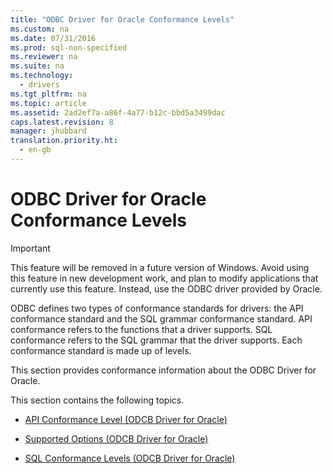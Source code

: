 ```yaml
---
title: "ODBC Driver for Oracle Conformance Levels"
ms.custom: na
ms.date: 07/31/2016
ms.prod: sql-non-specified
ms.reviewer: na
ms.suite: na
ms.technology: 
  - drivers
ms.tgt_pltfrm: na
ms.topic: article
ms.assetid: 2ad2ef7a-a86f-4a77-b12c-bbd5a3499dac
caps.latest.revision: 8
manager: jhubbard
translation.priority.ht: 
  - en-gb
---
```

# ODBC Driver for Oracle Conformance Levels
> [!IMPORTANT]  
>  This feature will be removed in a future version of Windows. Avoid using this feature in new development work, and plan to modify applications that currently use this feature. Instead, use the ODBC driver provided by Oracle.  
  
 ODBC defines two types of conformance standards for drivers: the API conformance standard and the SQL grammar conformance standard. API conformance refers to the functions that a driver supports. SQL conformance refers to the SQL grammar that the driver supports. Each conformance standard is made up of levels.  
  
 This section provides conformance information about the ODBC Driver for Oracle.  
  
 This section contains the following topics.  
  
-   [API Conformance Level (ODCB Driver for Oracle)](../content/API-Conformance-Level--ODBC-Driver-for-Oracle-.md)  
  
-   [Supported Options (ODCB Driver for Oracle)](../content/Supported-Options--ODBC-Driver-for-Oracle-.md)  
  
-   [SQL Conformance Levels (ODCB Driver for Oracle)](../content/SQL-Conformance-Levels--ODBC-Driver-for-Oracle-.md)